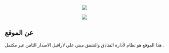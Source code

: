 <p align="center"><a href="http://otel-by-mshm.herokuapp.com/public/" target="_blank"><img src="https://i.suar.me/qKpqn/l" ></a></p>
<p align="center"><a href="http://otel-by-mshm.herokuapp.com/public/" target="_blank"><img src="https://i.suar.me/lK6Lv/l" ></a></p>



## عن الموقع
هذا الموقع هو نظام لأدارة الفنادق والشقق مبني علي لارافيل الاصدار الثامن غير مكتمل .
